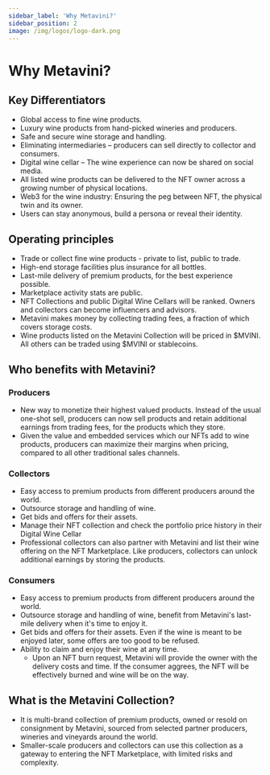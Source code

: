 ```yaml
---
sidebar_label: 'Why Metavini?'
sidebar_position: 2
image: /img/logos/logo-dark.png
---
```



# Why Metavini? 

## Key Differentiators

- Global access to fine wine products.
- Luxury wine products from hand-picked wineries and producers.
- Safe and secure wine storage and handling.
- Eliminating intermediaries – producers can sell directly to collector and consumers.
- Digital wine cellar – The wine experience can now be shared on social media.
- All listed wine products can be delivered to the NFT owner across a growing number of physical locations.
- Web3 for the wine industry: Ensuring the peg between NFT, the physical twin and its owner.
- Users can stay anonymous, build a persona or reveal their identity.

## Operating principles

- Trade or collect fine wine products - private to list, public to trade.
- High-end storage facilities plus insurance for all bottles.
- Last-mile delivery of premium products, for the best experience possible.
- Marketplace activity stats are public.
- NFT Collections and public Digital Wine Cellars will be ranked. Owners and collectors can become influencers and advisors.
- Metavini makes money by collecting trading fees, a fraction of which covers storage costs.
- Wine products listed on the Metavini Collection will be priced in $MVINI. All others can be traded using $MVINI or stablecoins.


## Who benefits with Metavini? 

### Producers

- New way to monetize their highest valued products. Instead of the usual one-shot sell, producers can now sell products and retain additional earnings from trading fees, for the products which they store.
- Given the value and embedded services which our NFTs add to wine products, producers can maximize their margins when pricing, compared to all other traditional sales channels.

### Collectors

- Easy access to premium products from different producers around the world.
- Outsource storage and handling of wine.
- Get bids and offers for their assets.
- Manage their NFT collection and check the portfolio price history in their Digital Wine Cellar
- Professional collectors can also partner with Metavini and list their wine offering on the NFT Marketplace. Like producers, collectors can unlock additional earnings by storing the products.

### Consumers

- Easy access to premium products from different producers around the world.
- Outsource storage and handling of wine, benefit from Metavini's last-mile delivery when it's time to enjoy it.
- Get bids and offers for their assets. Even if the wine is meant to be enjoyed later, some offers are too good to be refused.
- Ability to claim and enjoy their wine at any time.
  - Upon an NFT burn request, Metavini will provide the owner with the delivery costs and time. If the consumer aggrees, the NFT will be effectively burned and wine will be on the way.

## What is the Metavini Collection?

- It is multi-brand collection of premium products, owned or resold on consignment by Metavini, sourced from selected partner producers, wineries and vineyards around the world.
- Smaller-scale producers and collectors can use this collection as a gateway to entering the NFT Marketplace, with limited risks and complexity.

